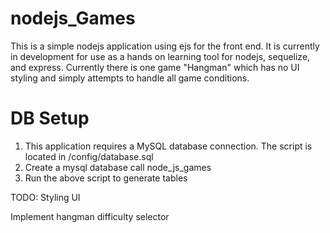 # nodejs_Games

This is a simple nodejs application using ejs for the front end. It is currently in development for use as a hands on learning tool for nodejs, sequelize, and express. Currently there is one game "Hangman" which has no UI styling and simply attempts to handle all game conditions.

# DB Setup
1. This application requires a MySQL database connection. The script is located in /config/database.sql
2. Create a mysql database call node_js_games
3. Run the above script to generate tables

TODO:
  Styling UI
  
  Implement hangman difficulty selector
